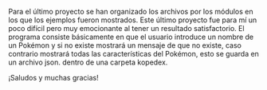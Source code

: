 Para el último proyecto se han organizado los archivos por los módulos en los que los ejemplos fueron mostrados. Este último proyecto fue para mí un poco difícil pero muy emocionante al tener un resultado satisfactorio. El programa consiste básicamente en que el usuario introduce un nombre de un Pokémon y si no existe mostrará un mensaje de que no existe, caso contrario mostrará todas las características del Pokémon, esto se guarda en un archivo json. dentro de una carpeta kopedex.

¡Saludos y muchas gracias!


